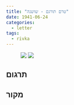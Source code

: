```yaml
---
title: "טרם תורגם - שושנה"
date: 1941-06-24
categories:
  - letter
tags:
  - rivka
---
```


<figure class="half">
    <a  href="/pupko-papers/assets/images/1941-06-24-shoshana-1.jpg">
    <img src="/pupko-papers/assets/images/1941-06-24-shoshana-1.jpg"></a>
    <a  href="/pupko-papers/assets/images/1941-06-24-shoshana-2.jpg">
    <img src="/pupko-papers/assets/images/1941-06-24-shoshana-2.jpg"></a>
</figure>

## תרגום

## מקור
